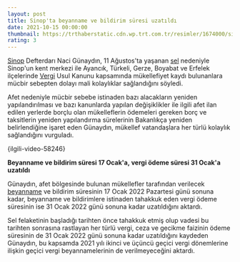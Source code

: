 ```yaml
--- 
layout: post
title: Sinop'ta beyanname ve bildirim süresi uzatıldı
date: 2021-10-15 00:00:00
thumbnail: https://trthaberstatic.cdn.wp.trt.com.tr/resimler/1674000/sinop-sel-aa-1674792.jpg
rating: 3
---
```

<p>
	<a href="https://www.trthaber.com/etiket/sinop/" target="_blank">Sinop</a> Defterdarı Naci Günaydın, 11 Ağustos'ta yaşanan <a href="https://www.trthaber.com/etiket/sel/" target="_blank">sel</a> nedeniyle Sinop'un kent merkezi ile Ayancık, Türkeli, Gerze, Boyabat ve Erfelek ilçelerinde <a href="https://www.trthaber.com/etiket/vergi/" target="_blank">Vergi</a> Usul Kanunu kapsamında mükellefiyet kaydı bulunanlara mücbir sebepten dolayı mali kolaylıklar sağlandığını söyledi.</p>
<p>
	Afet nedeniyle mücbir sebebe istinaden bazı alacakların yeniden yapılandırılması ve bazı kanunlarda yapılan değişiklikler ile ilgili afet ilan edilen yerlerde borçlu olan mükelleflerin ödemeleri gereken borç ve taksitlerin yeniden yapılandırma sürelerinin Bakanlıkça yeniden belirlendiğine işaret eden Günaydın, mükellef vatandaşlara her türlü kolaylık sağlandığını vurguladı.</p>
<p>
	{ilgili-video-58246}</p>
<p>
	<strong>Beyanname ve bildirim süresi 17 Ocak'a, vergi ödeme süresi 31 Ocak'a uzatıldı</strong></p>
<p>
	Günaydın, afet bölgesinde bulunan mükellefler tarafından verilecek <a href="https://www.trthaber.com/etiket/beyanname/" target="_blank">beyanname</a> ve bildirim süresinin 17 Ocak 2022 Pazartesi günü sonuna kadar, beyanname ve bildirimlere istinaden tahakkuk eden vergi ödeme süresinin ise 31 Ocak 2022 günü sonuna kadar uzatıldığını aktardı.</p>
<p>
	Sel felaketinin başladığı tarihten önce tahakkuk etmiş olup vadesi bu tarihten sonrasına rastlayan her türlü vergi, ceza ve gecikme faizinin ödeme süresinin de 31 Ocak 2022 günü sonuna kadar uzatıldığını kaydeden Günaydın, bu kapsamda 2021 yılı ikinci ve üçüncü geçici vergi dönemlerine ilişkin geçici vergi beyannamelerinin de verilmeyeceğini aktardı.</p>